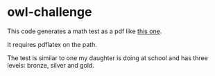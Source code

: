 # owl-challenge

This code generates a math test as a pdf like [this one](example.pdf).

It requires pdflatex on the path.

The test is similar to one my daughter is doing at school and has three levels: bronze, silver and gold.
